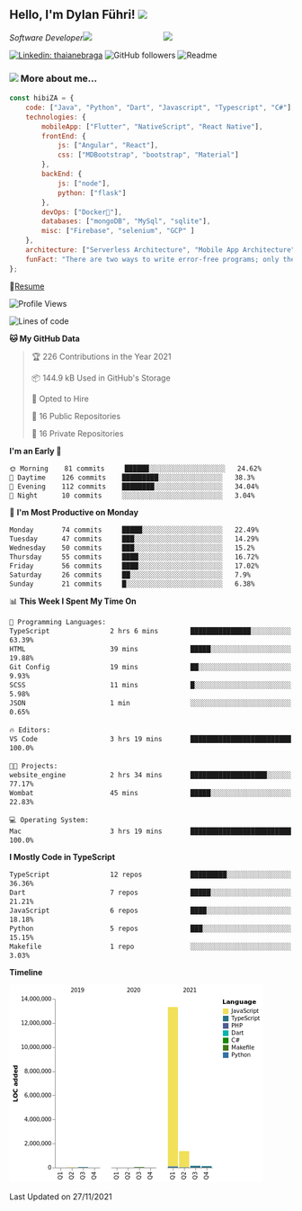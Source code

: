 <h2>Hello, I'm Dylan Führi! <img src="https://media.giphy.com/media/12oufCB0MyZ1Go/giphy.gif" width="50"></h2>
<img align='right' src="https://media.giphy.com/media/836HiJc7pgzy8iNXCn/giphy.gif" width="230">
<p><em>Software Developer</a><img src="https://media.giphy.com/media/WUlplcMpOCEmTGBtBW/giphy.gif" width="30"> 
</em></p>

[![Linkedin: thaianebraga](https://img.shields.io/badge/-Dylan-blue?style=flat-square&logo=Linkedin&logoColor=white&link=https://www.linkedin.com/in/dylan-fuhri/)](https://www.linkedin.com/in/dylan-fuhri/)
![GitHub followers](https://img.shields.io/github/followers/HibiZA?style=social)
![Readme](https://github.com/HibiZA/HibiZA/workflows/Readme/badge.svg)

### <img src="https://media.giphy.com/media/VgCDAzcKvsR6OM0uWg/giphy.gif" width="50"> More about me...  

```javascript
const hibiZA = {
    code: ["Java", "Python", "Dart", "Javascript", "Typescript", "C#"],
    technologies: {
        mobileApp: ["Flutter", "NativeScript", "React Native"],
        frontEnd: {
            js: ["Angular", "React"],
            css: ["MDBootstrap", "bootstrap", "Material"]
        },
        backEnd: {
            js: ["node"],
            python: ["flask"]
        },
        devOps: ["Docker🐳"],
        databases: ["mongoDB", "MySql", "sqlite"],
        misc: ["Firebase", "selenium", "GCP" ]
    },
    architecture: ["Serverless Architecture", "Mobile App Architecture"],
    funFact: "There are two ways to write error-free programs; only the third one works"
};
```
📝[Resume](https://drive.google.com/file/d/1RjxKCcvUeoyYgnL_eCwQ9zay77Ayr0Xu/view?usp=sharing)
<!--START_SECTION:waka-->
![Profile Views](http://img.shields.io/badge/Profile%20Views-1-blue)

![Lines of code](https://img.shields.io/badge/From%20Hello%20World%20I%27ve%20Written-15.1%20million%20lines%20of%20code-blue)

**🐱 My GitHub Data** 

> 🏆 226 Contributions in the Year 2021
 > 
> 📦 144.9 kB Used in GitHub's Storage 
 > 
> 💼 Opted to Hire
 > 
> 📜 16 Public Repositories 
 > 
> 🔑 16 Private Repositories  
 > 
**I'm an Early 🐤** 

```text
🌞 Morning    81 commits     ██████░░░░░░░░░░░░░░░░░░░   24.62% 
🌆 Daytime    126 commits    █████████░░░░░░░░░░░░░░░░   38.3% 
🌃 Evening    112 commits    ████████░░░░░░░░░░░░░░░░░   34.04% 
🌙 Night      10 commits     ░░░░░░░░░░░░░░░░░░░░░░░░░   3.04%

```
📅 **I'm Most Productive on Monday** 

```text
Monday       74 commits     █████░░░░░░░░░░░░░░░░░░░░   22.49% 
Tuesday      47 commits     ███░░░░░░░░░░░░░░░░░░░░░░   14.29% 
Wednesday    50 commits     ███░░░░░░░░░░░░░░░░░░░░░░   15.2% 
Thursday     55 commits     ████░░░░░░░░░░░░░░░░░░░░░   16.72% 
Friday       56 commits     ████░░░░░░░░░░░░░░░░░░░░░   17.02% 
Saturday     26 commits     ██░░░░░░░░░░░░░░░░░░░░░░░   7.9% 
Sunday       21 commits     █░░░░░░░░░░░░░░░░░░░░░░░░   6.38%

```


📊 **This Week I Spent My Time On** 

```text
💬 Programming Languages: 
TypeScript               2 hrs 6 mins        ███████████████░░░░░░░░░░   63.39% 
HTML                     39 mins             █████░░░░░░░░░░░░░░░░░░░░   19.88% 
Git Config               19 mins             ██░░░░░░░░░░░░░░░░░░░░░░░   9.93% 
SCSS                     11 mins             █░░░░░░░░░░░░░░░░░░░░░░░░   5.98% 
JSON                     1 min               ░░░░░░░░░░░░░░░░░░░░░░░░░   0.65%

🔥 Editors: 
VS Code                  3 hrs 19 mins       █████████████████████████   100.0%

🐱‍💻 Projects: 
website_engine           2 hrs 34 mins       ███████████████████░░░░░░   77.17% 
Wombat                   45 mins             █████░░░░░░░░░░░░░░░░░░░░   22.83%

💻 Operating System: 
Mac                      3 hrs 19 mins       █████████████████████████   100.0%

```

**I Mostly Code in TypeScript** 

```text
TypeScript               12 repos            █████████░░░░░░░░░░░░░░░░   36.36% 
Dart                     7 repos             █████░░░░░░░░░░░░░░░░░░░░   21.21% 
JavaScript               6 repos             ████░░░░░░░░░░░░░░░░░░░░░   18.18% 
Python                   5 repos             ███░░░░░░░░░░░░░░░░░░░░░░   15.15% 
Makefile                 1 repo              ░░░░░░░░░░░░░░░░░░░░░░░░░   3.03%

```


**Timeline**

![Chart not found](https://raw.githubusercontent.com/HibiZA/HibiZA/master/charts/bar_graph.png) 


 Last Updated on 27/11/2021
<!--END_SECTION:waka-->
